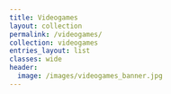 ```yaml
---
title: Videogames
layout: collection
permalink: /videogames/
collection: videogames
entries_layout: list
classes: wide
header:
  image: /images/videogames_banner.jpg
---
```

